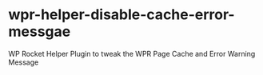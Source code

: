 # wpr-helper-disable-cache-error-messgae
 WP Rocket Helper Plugin to tweak the WPR Page Cache and Error Warning Message
